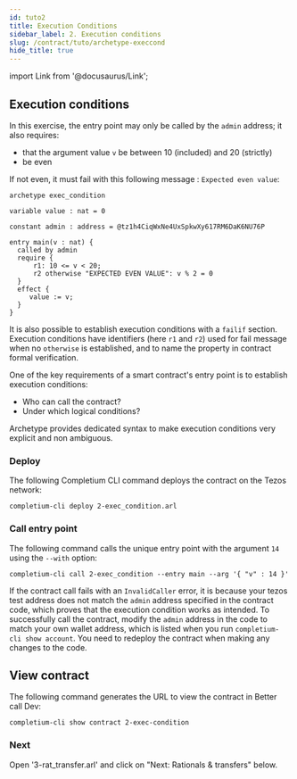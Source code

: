 ```yaml
---
id: tuto2
title: Execution Conditions
sidebar_label: 2. Execution conditions
slug: /contract/tuto/archetype-execcond
hide_title: true
---
```

import Link from '@docusaurus/Link';

## Execution conditions

In this exercise, the entry point may only be called by the `admin` address; it also requires:
* that the argument value `v` be between 10 (included) and 20 (strictly)
* be even

If not even, it must fail with this following message : `Expected even value`:

```archetype {8,10,11} title="2-exec-condition.arl"
archetype exec_condition

variable value : nat = 0

constant admin : address = @tz1h4CiqWxNe4UxSpkwXy617RM6DaK6NU76P

entry main(v : nat) {
  called by admin
  require {
      r1: 10 <= v < 20;
      r2 otherwise "EXPECTED EVEN VALUE": v % 2 = 0
  }
  effect {
     value := v;
  }
}
```

It is also possible to establish execution conditions with a `failif` section.
Execution conditions have identifiers (here `r1` and `r2`) used for fail message when no `otherwise` is established, and to name the property in contract formal verification.

One of the key requirements of a smart contract's entry point is to establish execution conditions:
* Who can call the contract?
* Under which logical conditions?

Archetype provides dedicated syntax to make execution conditions very explicit and non ambiguous.

### Deploy

The following <Link to='/docs/cli'>Completium CLI</Link> command deploys the contract on the Tezos network:

```
completium-cli deploy 2-exec_condition.arl
```

### Call entry point

The following command calls the unique entry point with the argument `14` using the `--with` option:

```
completium-cli call 2-exec_condition --entry main --arg '{ "v" : 14 }'
```

If the contract call fails with an `InvalidCaller` error, it is because your tezos test address does not match the `admin` address specified in the contract code, which proves that the execution condition works as intended. To successfully call the contract, modify the `admin` address in the code to match your own wallet address, which is listed when you run `completium-cli show account`. You need to redeploy the contract when making any changes to the code.

## View contract

The following command generates the URL to view the contract in Better call Dev:

```
completium-cli show contract 2-exec-condition
```
### Next

Open '3-rat_transfer.arl' and click on "Next: Rationals & transfers" below.


